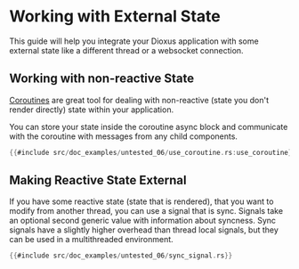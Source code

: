 # Working with External State

This guide will help you integrate your Dioxus application with some external state like a different thread or a websocket connection.

## Working with non-reactive State 

[Coroutines](../../../reference/use_coroutine.md) are great tool for dealing with non-reactive (state you don't render directly) state within your application.


You can store your state inside the coroutine async block and communicate with the coroutine with messages from any child components.

```rust
{{#include src/doc_examples/untested_06/use_coroutine.rs:use_coroutine}}
```

## Making Reactive State External

If you have some reactive state (state that is rendered), that you want to modify from another thread, you can use a signal that is sync. Signals take an optional second generic value with information about syncness. Sync signals have a slightly higher overhead than thread local signals, but they can be used in a multithreaded environment.

```rust
{{#include src/doc_examples/untested_06/sync_signal.rs}}
```
